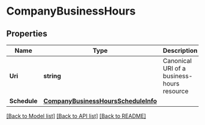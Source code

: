 # CompanyBusinessHours

## Properties
Name | Type | Description | Notes
------------ | ------------- | ------------- | -------------
**Uri** | **string** | Canonical URI of a business-hours resource  | [optional] 
**Schedule** | [**CompanyBusinessHoursScheduleInfo**](CompanyBusinessHoursScheduleInfo.md) |  | [optional] 

[[Back to Model list]](../README.md#documentation-for-models) [[Back to API list]](../README.md#documentation-for-api-endpoints) [[Back to README]](../README.md)



